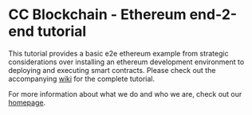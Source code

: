 # CC Blockchain - Ethereum end-2-end tutorial
This tutorial provides a basic e2e ethereum example from strategic considerations over installing an ethereum development environment to deploying and executing smart contracts. Please check out the accompanying [wiki](https://github.com/michaelmaxfischbach/ethereum-e2e-tutorial/wiki) for the complete tutorial.

For more information about what we do and who we are, check out our [homepage](https://cc-blockchain.com).
